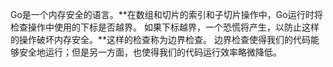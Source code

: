 Go是一个内存安全的语言。**在数组和切片的索引和子切片操作中，Go运行时将检查操作中使用的下标是否越界。 如果下标越界，一个恐慌将产生，以防止这样的操作破坏内存安全。**这样的检查称为边界检查。 边界检查使得我们的代码能够安全地运行；但是另一方面，也使得我们的代码运行效率略微降低。